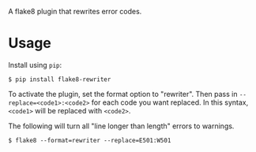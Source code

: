 A flake8 plugin that rewrites error codes.

# Usage

Install using `pip`:
```
$ pip install flake8-rewriter
```

To activate the plugin, set the format option to "rewriter". Then pass in `--replace=<code1>:<code2>` for each code you want replaced. In this syntax, `<code1>` will be replaced with `<code2>`.

The following will turn all "line longer than length" errors to warnings.
```
$ flake8 --format=rewriter --replace=E501:W501
```